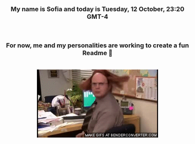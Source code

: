 


<div align="center">
<h3 >My name is Sofia and today is Tuesday, 12 October, 23:20 GMT-4</h3><br>
<h3 >For now, me and my personalities are working to create a fun Readme 👋
</h3><br>
<img src='img/dwight.gif' alt='working...'/>
</div>
